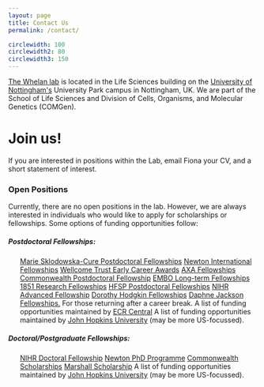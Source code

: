 ```yaml
---
layout: page
title: Contact Us
permalink: /contact/

circlewidth: 100
circlewidth2: 80
circlewidth3: 150
---
```


<a href="https://www.nottingham.ac.uk/life-sciences/people/fiona.whelan">The Whelan lab</a> is located in the Life Sciences building on the <a href="https://www.nottingham.ac.uk/">University of Nottingham's</a> University Park campus in Nottingham, UK. We are part of the School of Life Sciences and Division of Cells, Organisms, and Molecular Genetics (COMGen).

<h1>Join us!</h1>

If you are interested in positions within the Lab, email Fiona your CV, and a short statement of interest.

<h3>Open Positions</h3>
Currently, there are no open positions in the lab. However, we are always interested in individuals who would like to apply for scholarships or fellowships. Some options of funding opportunities follow:

<h5>Postdoctoral Fellowships:</h5>
<ul>
  <il><a href="https://ec.europa.eu/info/funding-tenders/opportunities/portal/screen/opportunities/topic-details/horizon-msca-2021-pf-01-01;callCode=null;freeTextSearchKeyword=;matchWholeText=true;typeCodes=0,1,2;statusCodes=31094501,31094502,31094503;programmePeriod=2021%20-%202027;programCcm2Id=43108390;programDivisionCode=43108473;focusAreaCode=null;destination=null;mission=null;geographicalZonesCode=null;programmeDivisionProspect=null;startDateLte=null;startDateGte=null;crossCuttingPriorityCode=null;cpvCode=null;performanceOfDelivery=null;sortQuery=sortStatus;orderBy=asc;onlyTenders=false;topicListKey=topicSearchTablePageState">Marie Sklodowska-Cure Postdoctoral Fellowships</a></il>
  <il><a href="https://royalsociety.org/grants-schemes-awards/grants/newton-international/">Newton International Fellowships</a></il>
  <il><a href="https://wellcome.org/grant-funding/schemes/early-career-awards">Wellcome Trust Early Career Awards</a></il>
  <il><a href="https://www.axa-research.org/en/page/AXA-Fellowships">AXA Fellowships</a></il>
  <il><a href="">Commonwealth Postdoctoral Fellowship</a></il>
  <il><a href="">EMBO Long-term Fellowships</a></il>
  <il><a href="https://royalcommission1851.org/fellowships/research-fellowships">1851 Research Fellowships</a></il>
  <il><a href="">HFSP Postdoctoral Fellowships</a></il>
  <il><a href="https://www.nihr.ac.uk/explore-nihr/academy-programmes/fellowship-programme.htm#three">NIHR Advanced Fellowship</a></il>
  <il><a href="https://royalsociety.org/grants-schemes-awards/grants/dorothy-hodgkin-fellowship/">Dorothy Hodgkin Fellowships</a></il>
  <il><a href="https://www.ukri.org/opportunity/daphne-jackson-fellowship/">Daphne Jackson Fellowships.</a> For those returning after a career break.</il>
  <il>A list of funding opportunities maintained by <a href="https://ecrcentral.org/fundings">ECR Central</a></il>
  <il>A list of funding opportunities maintained by <a href="https://research.jhu.edu/rdt/funding-opportunities/postdoctoral/">John Hopkins University</a> (may be more US-focussed).</il>
</ul>

<h5>Doctoral/Postgraduate Fellowships:</h5>
<ul>
  <il><a href="https://www.nihr.ac.uk/explore-nihr/academy-programmes/fellowship-programme.htm#two">NIHR Doctoral Fellowship</a></il>
  <il><a href="https://www.britishcouncil.org/education/he-science/newton-fund/phd-programme">Newton PhD Programme</a></il>
  <il><a href="">Commonwealth Scholarships</a></il>
  <il><a href="https://www.marshallscholarship.org/apply">Marshall Scholarship</a><il>
  <il>A list of funding opportunities maintained by <a href="https://research.jhu.edu/rdt/funding-opportunities/graduate/">John Hopkins University</a> (may be more US-focussed).</il>
</ul>

